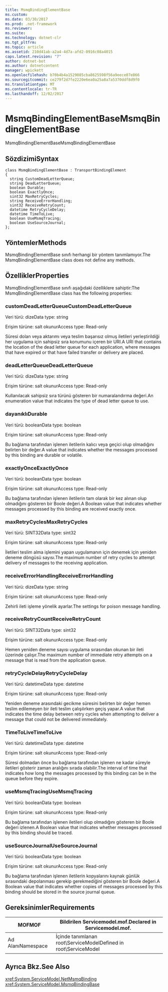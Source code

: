 ```yaml
---
title: MsmqBindingElementBase
ms.custom: 
ms.date: 03/30/2017
ms.prod: .net-framework
ms.reviewer: 
ms.suite: 
ms.technology: dotnet-clr
ms.tgt_pltfrm: 
ms.topic: article
ms.assetid: 210d41ab-a2a4-4d7a-afd2-0916c08a4015
caps.latest.revision: "7"
author: dotnet-bot
ms.author: dotnetcontent
manager: wpickett
ms.openlocfilehash: b70b4b4a1529085cba8625598f56a9eece07e866
ms.sourcegitcommit: ce279f2d7fe2220e6ea0a25a8a7a5370ddf8d9f0
ms.translationtype: MT
ms.contentlocale: tr-TR
ms.lasthandoff: 12/02/2017
---
```

# <a name="msmqbindingelementbase"></a><span data-ttu-id="635cd-102">MsmqBindingElementBase</span><span class="sxs-lookup"><span data-stu-id="635cd-102">MsmqBindingElementBase</span></span>
<span data-ttu-id="635cd-103">MsmqBindingElementBase</span><span class="sxs-lookup"><span data-stu-id="635cd-103">MsmqBindingElementBase</span></span>  
  
## <a name="syntax"></a><span data-ttu-id="635cd-104">Sözdizimi</span><span class="sxs-lookup"><span data-stu-id="635cd-104">Syntax</span></span>  
  
```  
class MsmqBindingElementBase : TransportBindingElement  
{  
  string CustomDeadLetterQueue;  
  string DeadLetterQueue;  
  boolean Durable;  
  boolean ExactlyOnce;  
  sint32 MaxRetryCycles;  
  string ReceiveErrorHandling;  
  sint32 ReceiveRetryCount;  
  datetime RetryCycleDelay;  
  datetime TimeToLive;  
  boolean UseMsmqTracing;  
  boolean UseSourceJournal;  
};  
```  
  
## <a name="methods"></a><span data-ttu-id="635cd-105">Yöntemler</span><span class="sxs-lookup"><span data-stu-id="635cd-105">Methods</span></span>  
 <span data-ttu-id="635cd-106">MsmqBindingElementBase sınıfı herhangi bir yöntem tanımlamıyor.</span><span class="sxs-lookup"><span data-stu-id="635cd-106">The MsmqBindingElementBase class does not define any methods.</span></span>  
  
## <a name="properties"></a><span data-ttu-id="635cd-107">Özellikler</span><span class="sxs-lookup"><span data-stu-id="635cd-107">Properties</span></span>  
 <span data-ttu-id="635cd-108">MsmqBindingElementBase sınıfı aşağıdaki özelliklere sahiptir:</span><span class="sxs-lookup"><span data-stu-id="635cd-108">The MsmqBindingElementBase class has the following properties:</span></span>  
  
### <a name="customdeadletterqueue"></a><span data-ttu-id="635cd-109">customDeadLetterQueue</span><span class="sxs-lookup"><span data-stu-id="635cd-109">CustomDeadLetterQueue</span></span>  
 <span data-ttu-id="635cd-110">Veri türü: dize</span><span class="sxs-lookup"><span data-stu-id="635cd-110">Data type: string</span></span>  
  
 <span data-ttu-id="635cd-111">Erişim türüne: salt okunur</span><span class="sxs-lookup"><span data-stu-id="635cd-111">Access type: Read-only</span></span>  
  
 <span data-ttu-id="635cd-112">Süresi dolan veya aktarımı veya teslim başarısız olmuş iletileri yerleştirildiği her uygulama için sahipsiz sıra konumunu içeren bir URI.</span><span class="sxs-lookup"><span data-stu-id="635cd-112">A URI that contains the location of the dead letter queue for each application, where messages that have expired or that have failed transfer or delivery are placed.</span></span>  
  
### <a name="deadletterqueue"></a><span data-ttu-id="635cd-113">deadLetterQueue</span><span class="sxs-lookup"><span data-stu-id="635cd-113">DeadLetterQueue</span></span>  
 <span data-ttu-id="635cd-114">Veri türü: dize</span><span class="sxs-lookup"><span data-stu-id="635cd-114">Data type: string</span></span>  
  
 <span data-ttu-id="635cd-115">Erişim türüne: salt okunur</span><span class="sxs-lookup"><span data-stu-id="635cd-115">Access type: Read-only</span></span>  
  
 <span data-ttu-id="635cd-116">Kullanılacak sahipsiz sıra türünü gösteren bir numaralandırma değeri.</span><span class="sxs-lookup"><span data-stu-id="635cd-116">An enumeration value that indicates the type of dead letter queue to use.</span></span>  
  
### <a name="durable"></a><span data-ttu-id="635cd-117">dayanıklı</span><span class="sxs-lookup"><span data-stu-id="635cd-117">Durable</span></span>  
 <span data-ttu-id="635cd-118">Veri türü: boolean</span><span class="sxs-lookup"><span data-stu-id="635cd-118">Data type: boolean</span></span>  
  
 <span data-ttu-id="635cd-119">Erişim türüne: salt okunur</span><span class="sxs-lookup"><span data-stu-id="635cd-119">Access type: Read-only</span></span>  
  
 <span data-ttu-id="635cd-120">Bu bağlama tarafından işlenen iletilerin kalıcı veya geçici olup olmadığını belirten bir değer.</span><span class="sxs-lookup"><span data-stu-id="635cd-120">A value that indicates whether the messages processed by this binding are durable or volatile.</span></span>  
  
### <a name="exactlyonce"></a><span data-ttu-id="635cd-121">exactlyOnce</span><span class="sxs-lookup"><span data-stu-id="635cd-121">ExactlyOnce</span></span>  
 <span data-ttu-id="635cd-122">Veri türü: boolean</span><span class="sxs-lookup"><span data-stu-id="635cd-122">Data type: boolean</span></span>  
  
 <span data-ttu-id="635cd-123">Erişim türüne: salt okunur</span><span class="sxs-lookup"><span data-stu-id="635cd-123">Access type: Read-only</span></span>  
  
 <span data-ttu-id="635cd-124">Bu bağlama tarafından işlenen iletilerin tam olarak bir kez alınan olup olmadığını gösteren bir Boole değeri.</span><span class="sxs-lookup"><span data-stu-id="635cd-124">A Boolean value that indicates whether messages processed by this binding are received exactly once.</span></span>  
  
### <a name="maxretrycycles"></a><span data-ttu-id="635cd-125">maxRetryCycles</span><span class="sxs-lookup"><span data-stu-id="635cd-125">MaxRetryCycles</span></span>  
 <span data-ttu-id="635cd-126">Veri türü: SINT32</span><span class="sxs-lookup"><span data-stu-id="635cd-126">Data type: sint32</span></span>  
  
 <span data-ttu-id="635cd-127">Erişim türüne: salt okunur</span><span class="sxs-lookup"><span data-stu-id="635cd-127">Access type: Read-only</span></span>  
  
 <span data-ttu-id="635cd-128">İletileri teslim alma işlemini yapan uygulamanın için denemek için yeniden deneme döngüsü sayısı.</span><span class="sxs-lookup"><span data-stu-id="635cd-128">The maximum number of retry cycles to attempt delivery of messages to the receiving application.</span></span>  
  
### <a name="receiveerrorhandling"></a><span data-ttu-id="635cd-129">receiveErrorHandling</span><span class="sxs-lookup"><span data-stu-id="635cd-129">ReceiveErrorHandling</span></span>  
 <span data-ttu-id="635cd-130">Veri türü: dize</span><span class="sxs-lookup"><span data-stu-id="635cd-130">Data type: string</span></span>  
  
 <span data-ttu-id="635cd-131">Erişim türüne: salt okunur</span><span class="sxs-lookup"><span data-stu-id="635cd-131">Access type: Read-only</span></span>  
  
 <span data-ttu-id="635cd-132">Zehirli ileti işleme yönelik ayarlar.</span><span class="sxs-lookup"><span data-stu-id="635cd-132">The settings for poison message handling.</span></span>  
  
### <a name="receiveretrycount"></a><span data-ttu-id="635cd-133">receiveRetryCount</span><span class="sxs-lookup"><span data-stu-id="635cd-133">ReceiveRetryCount</span></span>  
 <span data-ttu-id="635cd-134">Veri türü: SINT32</span><span class="sxs-lookup"><span data-stu-id="635cd-134">Data type: sint32</span></span>  
  
 <span data-ttu-id="635cd-135">Erişim türüne: salt okunur</span><span class="sxs-lookup"><span data-stu-id="635cd-135">Access type: Read-only</span></span>  
  
 <span data-ttu-id="635cd-136">Hemen yeniden deneme sayısı uygulama sırasından okunan bir ileti üzerinde çalışır.</span><span class="sxs-lookup"><span data-stu-id="635cd-136">The maximum number of immediate retry attempts on a message that is read from the application queue.</span></span>  
  
### <a name="retrycycledelay"></a><span data-ttu-id="635cd-137">retryCycleDelay</span><span class="sxs-lookup"><span data-stu-id="635cd-137">RetryCycleDelay</span></span>  
 <span data-ttu-id="635cd-138">Veri türü: datetime</span><span class="sxs-lookup"><span data-stu-id="635cd-138">Data type: datetime</span></span>  
  
 <span data-ttu-id="635cd-139">Erişim türüne: salt okunur</span><span class="sxs-lookup"><span data-stu-id="635cd-139">Access type: Read-only</span></span>  
  
 <span data-ttu-id="635cd-140">Yeniden deneme arasındaki gecikme süresini belirten bir değer hemen teslim edilemeyen bir ileti teslim çalışılırken geçiş yapar.</span><span class="sxs-lookup"><span data-stu-id="635cd-140">A value that indicates the time delay between retry cycles when attempting to deliver a message that could not be delivered immediately.</span></span>  
  
### <a name="timetolive"></a><span data-ttu-id="635cd-141">TimeToLive</span><span class="sxs-lookup"><span data-stu-id="635cd-141">TimeToLive</span></span>  
 <span data-ttu-id="635cd-142">Veri türü: datetime</span><span class="sxs-lookup"><span data-stu-id="635cd-142">Data type: datetime</span></span>  
  
 <span data-ttu-id="635cd-143">Erişim türüne: salt okunur</span><span class="sxs-lookup"><span data-stu-id="635cd-143">Access type: Read-only</span></span>  
  
 <span data-ttu-id="635cd-144">Süresi dolmadan önce bu bağlama tarafından işlenen ne kadar süreyle iletileri gösterir zaman aralığını sırada olabilir.</span><span class="sxs-lookup"><span data-stu-id="635cd-144">The interval of time that indicates how long the messages processed by this binding can be in the queue before they expire.</span></span>  
  
### <a name="usemsmqtracing"></a><span data-ttu-id="635cd-145">useMsmqTracing</span><span class="sxs-lookup"><span data-stu-id="635cd-145">UseMsmqTracing</span></span>  
 <span data-ttu-id="635cd-146">Veri türü: boolean</span><span class="sxs-lookup"><span data-stu-id="635cd-146">Data type: boolean</span></span>  
  
 <span data-ttu-id="635cd-147">Erişim türüne: salt okunur</span><span class="sxs-lookup"><span data-stu-id="635cd-147">Access type: Read-only</span></span>  
  
 <span data-ttu-id="635cd-148">Bu bağlama tarafından işlenen iletileri olup olmadığını gösteren bir Boole değeri izlenen.</span><span class="sxs-lookup"><span data-stu-id="635cd-148">A Boolean value that indicates whether messages processed by this binding should be traced.</span></span>  
  
### <a name="usesourcejournal"></a><span data-ttu-id="635cd-149">useSourceJournal</span><span class="sxs-lookup"><span data-stu-id="635cd-149">UseSourceJournal</span></span>  
 <span data-ttu-id="635cd-150">Veri türü: boolean</span><span class="sxs-lookup"><span data-stu-id="635cd-150">Data type: boolean</span></span>  
  
 <span data-ttu-id="635cd-151">Erişim türüne: salt okunur</span><span class="sxs-lookup"><span data-stu-id="635cd-151">Access type: Read-only</span></span>  
  
 <span data-ttu-id="635cd-152">Bu bağlama tarafından işlenen iletilerin kopyalarını kaynak günlük sırasındaki depolanması gerekip gerekmediğini gösteren bir Boole değeri.</span><span class="sxs-lookup"><span data-stu-id="635cd-152">A Boolean value that indicates whether copies of messages processed by this binding should be stored in the source journal queue.</span></span>  
  
## <a name="requirements"></a><span data-ttu-id="635cd-153">Gereksinimler</span><span class="sxs-lookup"><span data-stu-id="635cd-153">Requirements</span></span>  
  
|<span data-ttu-id="635cd-154">MOF</span><span class="sxs-lookup"><span data-stu-id="635cd-154">MOF</span></span>|<span data-ttu-id="635cd-155">Bildirilen Servicemodel.mof.</span><span class="sxs-lookup"><span data-stu-id="635cd-155">Declared in Servicemodel.mof.</span></span>|  
|---------|-----------------------------------|  
|<span data-ttu-id="635cd-156">Ad Alanı</span><span class="sxs-lookup"><span data-stu-id="635cd-156">Namespace</span></span>|<span data-ttu-id="635cd-157">İçinde tanımlanan root\ServiceModel</span><span class="sxs-lookup"><span data-stu-id="635cd-157">Defined in root\ServiceModel</span></span>|  
  
## <a name="see-also"></a><span data-ttu-id="635cd-158">Ayrıca Bkz.</span><span class="sxs-lookup"><span data-stu-id="635cd-158">See Also</span></span>  
 <xref:System.ServiceModel.NetMsmqBinding>  
 <xref:System.ServiceModel.MsmqBindingBase>
